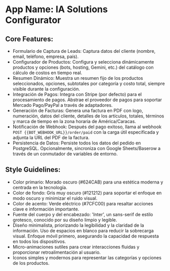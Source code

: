 # **App Name**: IA Solutions Configurator

## Core Features:

- Formulario de Captura de Leads: Captura datos del cliente (nombre, email, teléfono, empresa, país).
- Configurador de Productos: Configura y selecciona dinámicamente productos y opciones (bots, hosting, Gemini, etc.) del catálogo con cálculo de costos en tiempo real.
- Resumen Dinámico: Muestra un resumen fijo de los productos seleccionados, opciones, subtotales por categoría y costo total, siempre visible durante la configuración.
- Integración de Pagos: Integra con Stripe (por defecto) para el procesamiento de pagos. Abstrae el proveedor de pagos para soportar Mercado Pago/PayPal a través de adaptadores.
- Generación de Facturas: Genera una factura en PDF con logo, numeración, datos del cliente, detalles de los artículos, totales, términos y marca de tiempo en la zona horaria de América/Caracas.
- Notificación de Webhook: Después del pago exitoso, llama al webhook `POST {{BOT_WEBHOOK_URL}}/order/paid` con la carga útil especificada y adjunta la URL del PDF de la factura.
- Persistencia de Datos: Persiste todos los datos del pedido en PostgreSQL. Opcionalmente, sincroniza con Google Sheets/Baserow a través de un conmutador de variables de entorno.

## Style Guidelines:

- Color primario: Morado oscuro (#624CAB) para una estética moderna y centrada en la tecnología.
- Color de fondo: Gris muy oscuro (#121212) para soportar el enfoque en modo oscuro y minimizar el ruido visual.
- Color de acento: Verde eléctrico (#7CFC00) para resaltar acciones clave e información importante.
- Fuente del cuerpo y del encabezado: 'Inter', un sans-serif de estilo grotesco, conocido por su diseño limpio y legible.
- Diseño minimalista, priorizando la legibilidad y la claridad de la información. Uso de espacios en blanco para reducir la sobrecarga visual. Enfoque móvil primero, asegurando la capacidad de respuesta en todos los dispositivos.
- Micro-animaciones sutiles para crear interacciones fluidas y proporcionar retroalimentación al usuario.
- Iconos simples y modernos para representar las categorías y opciones de los productos.